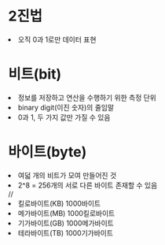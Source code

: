 <h1>2진법</h1> 
<li>오직 0과 1로만 데이터 표현

<h1>비트(bit)</h1>
<li>정보를 저장하고 연산을 수행하기 위한 측정 단위</li>
<li>binary digit(이진 숫자)의 줄임말</li>
<li>0과 1, 두 가지 값만 가질 수 있음</li>

<h1>바이트(byte)</h1>
<li>여덟 개의 비트가 모여 만들어진 것</li>
<li>2^8 = 256개의 서로 다른 바이트 존재할 수 있음</li>       //

<li>킬로바이트(KB) 1000바이트</li>
<li>메가바이트(MB) 1000킬로바이트</li>
<li>기가바이트(GB) 1000메가바이트</li>
<li>테라바이트(TB) 1000기가바이트</li>

